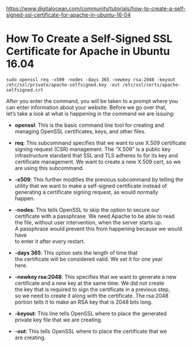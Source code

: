 https://www.digitalocean.com/community/tutorials/how-to-create-a-self-signed-ssl-certificate-for-apache-in-ubuntu-16-04

# How To Create a Self-Signed SSL Certificate for Apache in Ubuntu 16.04

    sudo openssl req -x509 -nodes -days 365 -newkey rsa:2048 -keyout /etc/ssl/private/apache-selfsigned.key -out /etc/ssl/certs/apache-selfsigned.crt

After you enter the command, you will be taken to a prompt where you<br>
can enter information about your website. Before we go over that,<br>
let’s take a look at what is happening in the command we are issuing:    

* **openssl**: This is the basic command line tool for creating and<br>
  managing OpenSSL certificates, keys, and other files.

* **req**: This subcommand specifies that we want to use X.509 certificate<br>
  signing request (CSR) management. The “X.509” is a public key<br>
  infrastructure standard that SSL and TLS adheres to for its key and<br>
  certificate management. We want to create a new X.509 cert, so we<br>
  are using this subcommand.  

* **-x509**: This further modifies the previous subcommand by telling 
  the utility that we want to make a self-signed certificate instead<vr>
  of generating a certificate signing request, as would normally<br>
  happen.  

* **-nodes**: This tells OpenSSL to skip the option to secure our<br>
  certificate with a passphrase. We need Apache to be able to read<br>
  the file, without user intervention, when the server starts up.<br>
  A passphrase would prevent this from happening because we would have<br>
  to enter it after every restart.  

* **-days 365**: This option sets the length of time that<br>
  the certificate will be considered valid. We set it for one year<br>
  here.

* **-newkey rsa:2048**: This specifies that we want to generate a new<br>
  certificate and a new key at the same time. We did not create<br>
  the key that is required to sign the certificate in a previous step,<br>
  so we need to create it along with the certificate. The rsa:2048<br>
  portion tells it to make an RSA key that is 2048 bits long.  

* **-keyout**: This line tells OpenSSL where to place the generated<br>
  private key file that we are creating.  

* **-out**: This tells OpenSSL where to place the certificate that we<br>
  are creating.  

  